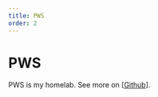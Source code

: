 ```yaml
---
title: PWS
order: 2
---
```


# PWS

PWS is my homelab. See more on [[Github](https://github.com/runyanjake/olomana)].